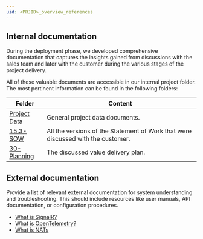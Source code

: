 ```yaml
---
uid: <PRJID>_overview_references
---
```


## Internal documentation
During the deployment phase, we developed comprehensive documentation that captures the insights gained from discussions
with the sales team and later with the customer during the various stages of the project delivery.

All of these valuable documents are accessible in our internal project folder. The most pertinent information can be found
in the following folders:

| Folder                                                                               | Content                                                                             |
|--------------------------------------------------------------------------------------|-------------------------------------------------------------------------------------|
| [Project Data](https://skylinebe.sharepoint.com/:f:/s/ProjectData/Egj8jotFDfpGo_QaxV_vWqABAg9WUmoPOk1eWhXVasgT9Q?e=6b6bxn) | General project data documents. |
| [15.3-SOW](https://skylinebe.sharepoint.com/:f:/s/ProjectData/<PROJECT_DATA>)        | All the versions of the Statement of Work that were discussed with the customer.    |
| [30-Planning](https://skylinebe.sharepoint.com/:f:/s/ProjectData/<PROJECT_DATA>)     | The discussed value delivery plan.                                                  |


## External documentation
Provide a list of relevant external documentation for system understanding and troubleshooting. This should include resources
like user manuals, API documentation, or configuration procedures.
* [What is SignalR?](https://learn.microsoft.com/en-us/aspnet/core/signalr/introduction?view=aspnetcore-9.0&WT.mc_id=dotnet-35129-website)
* [What is OpenTelemetry?](https://opentelemetry.io/docs/what-is-opentelemetry/)
* [What is NATs](https://docs.nats.io/nats-concepts/what-is-nats)